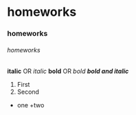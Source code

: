 # homeworks
### homeworks
###### homeworks

**italic** OR _italic_
**bold** OR _bold_
***bold and italic***


1. First
2. Second

+ one
+two


